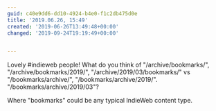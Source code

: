 ```yaml
---
guid: c40e9dd6-dd10-4924-b4e0-f1c2db475d0e
title: '2019.06.26, 15:49'
created: '2019-06-26T13:49:48+00:00'
changed: '2019-09-24T19:19:49+00:00'


---
```


Lovely #indieweb people! What do you think of "/archive/bookmarks/", "/archive/bookmarks/2019/", "/archive/2019/03/bookmarks/" vs "/bookmarks/archive/", "/bookmarks/archive/2019/". "/bookmarks/archive/2019/03"? 

Where "bookmarks" could be any typical IndieWeb content type. 
